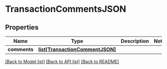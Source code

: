 # TransactionCommentsJSON

## Properties
Name | Type | Description | Notes
------------ | ------------- | ------------- | -------------
**comments** | [**list[TransactionCommentJSON]**](TransactionCommentJSON.md) |  | 

[[Back to Model list]](../README.md#documentation-for-models) [[Back to API list]](../README.md#documentation-for-api-endpoints) [[Back to README]](../README.md)


